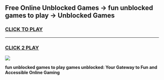 
## Free Online Unblocked Games → fun unblocked games to play → Unblocked Games
<h3>
<a href="https://premium.freeplayer.one?title=fun_unblocked_games_to_play&ref=21F">CLICK TO PLAY</a></h3>
<hr>

<h3>
<a href="https://premium.freeplayer.one?title=fun_unblocked_games_to_play&ref=21F">CLICK 2 PLAY</a>
  
</h3>

<a href="https://premium.freeplayer.one?title=fun_unblocked_games_to_play&ref=21F/"><img src="https://clearcache.store/games.png"></a>


**fun unblocked games to play games unblocked: Your Gateway to Fun and Accessible Online Gaming**
